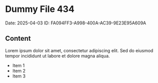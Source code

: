 # Dummy File 434

Date: 2025-04-03
ID: FA094FF3-A998-400A-AC39-9E23E95A609A

## Content

Lorem ipsum dolor sit amet, consectetur adipiscing elit.
Sed do eiusmod tempor incididunt ut labore et dolore magna aliqua.

* Item 1
* Item 2
* Item 3

